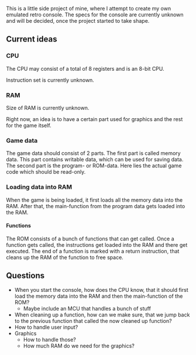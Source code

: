 This is a little side project of mine, where I attempt to create my own emulated retro console. The specs for the console are currently unknown and will be decided, once the project started to take shape.

## Current ideas
### CPU
The CPU may consist of a total of 8 registers and is an 8-bit CPU.

Instruction set is currently unknown.

### RAM
Size of RAM is currently unknown.

Right now, an idea is to have a certain part used for graphics and the rest for the game itself.

### Game data
The game data should consist of 2 parts. The first part is called memory data. This part contains writable data, which can be used for saving data.
The second part is the program- or ROM-data. Here lies the actual game code which should be read-only.

### Loading data into RAM
When the game is being loaded, it first loads all the memory data into the RAM. After that, the main-function from the program data gets loaded into the RAM.

#### Functions
The ROM consists of a bunch of functions that can get called. Once a function gets called, the instructions get loaded into the RAM and there get executed. The end of a function is marked with a return instruction, that cleans up the RAM of the function to free space.

## Questions
* When you start the console, how does the CPU know, that it should first load the memory data into the RAM and then the main-function of the ROM?
    * Maybe include an MCU that handles a bunch of stuff
* When cleaning up a function, how can we make sure, that we jump back to the previous function that called the now cleaned up function?
* How to handle user input?
* Graphics
  * How to handle those?
  * How much RAM do we need for the graphics?